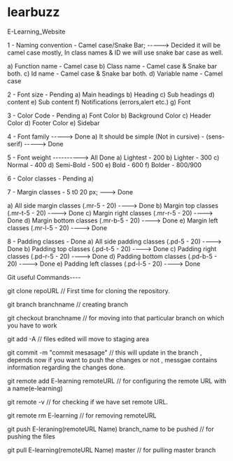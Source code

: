 # learbuzz

E-Learning_Website

1 - Naming convention - Camel case/Snake Bar; -----> Decided it will be camel case mostly, In class names & ID we will use snake bar case as well.

a) Function name - Camel case
b) Class name - Camel case & Snake bar both.
c) Id name - Camel case & Snake bar both.
d) Variable name - Camel case

2 - Font size - Pending
a) Main headings
b) Heading
c) Sub headings
d) content
e) Sub content
f) Notifications (errors,alert etc.)
g) Font

3 - Color Code - Pending
a) Font Color
b) Background Color
c) Header Color
d) Footer Color
e) Sidebar

4 - Font family -----> Done
a) It should be simple (Not in cursive) - (sens-serif) -----> Done

5 - Font weight ----------> All Done
a) Lightest - 200
b) Lighter - 300
c) Normal - 400
d) Semi-Bold - 500
e) Bold - 600
f) Bolder - 800/900

6 - Color classes - Pending
a)

7 - Margin classes - 5 t0 20 px; ---> Done

a) All side margin classes (.mr-5 - 20) ----> Done
b) Margin top classes (.mr-t-5 - 20) ----> Done
c) Margin right classes (.mr-r-5 - 20) ----> Done
d) Margin bottom classes (.mr-b-5 - 20) ----> Done
e) Margin left classes (.mr-l-5 - 20) ----> Done

8 - Padding classes - Done
a) All side padding classes (.pd-5 - 20) ----> Done
b) Padding top classes (.pd-t-5 - 20) ----> Done
c) Padding right classes (.pd-r-5 - 20) ----> Done
d) Padding bottom classes (.pd-b-5 - 20) ----> Done
e) Padding left classes (.pd-l-5 - 20) ----> Done



Git  useful Commands----

git clone repoURL // First time for cloning the repository.

git branch branchname // creating branch

git checkout branchname // for moving into that particular branch on which you have to work

git add -A // files edited will move to staging area

git commit -m "commit mesasage" // this will update in the branch , depends now if you want to push the changes or not , messgae contains information regarding the changes done.

git remote add E-learning remoteURL // for configuring the remote URL with a name(e-learning)

git remote -v // for checking if we have set remote URL.

git remote rm E-learning // for removing remoteURL

git push E-leraning(remoteURL Name) branch_name to be pushed // for pushing the files

git pull E-learning(remoteURL Name) master // for pulling master branch
